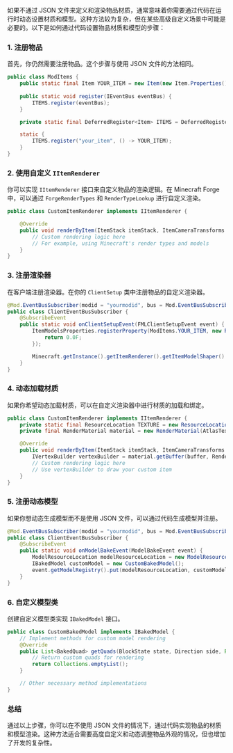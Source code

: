 如果不通过 JSON 文件来定义和渲染物品材质，通常意味着你需要通过代码在运行时动态设置材质和模型。这种方法较为复杂，但在某些高级自定义场景中可能是必要的。以下是如何通过代码设置物品材质和模型的步骤：

### 1. 注册物品

首先，你仍然需要注册物品。这个步骤与使用 JSON 文件的方法相同。

```java
public class ModItems {
    public static final Item YOUR_ITEM = new Item(new Item.Properties().group(ItemGroup.MISC));
    
    public static void register(IEventBus eventBus) {
        ITEMS.register(eventBus);
    }

    private static final DeferredRegister<Item> ITEMS = DeferredRegister.create(ForgeRegistries.ITEMS, "yourmodid");

    static {
        ITEMS.register("your_item", () -> YOUR_ITEM);
    }
}
```

### 2. 使用自定义 `IItemRenderer`

你可以实现 `IItemRenderer` 接口来自定义物品的渲染逻辑。在 Minecraft Forge 中，可以通过 `ForgeRenderTypes` 和 `RenderTypeLookup` 进行自定义渲染。

```java
public class CustomItemRenderer implements IItemRenderer {

    @Override
    public void renderByItem(ItemStack itemStack, ItemCameraTransforms.TransformType transformType, MatrixStack matrixStack, IRenderTypeBuffer buffer, int combinedLight, int combinedOverlay) {
        // Custom rendering logic here
        // For example, using Minecraft's render types and models
    }
}
```

### 3. 注册渲染器

在客户端注册渲染器。在你的 `ClientSetup` 类中注册物品的自定义渲染器。

```java
@Mod.EventBusSubscriber(modid = "yourmodid", bus = Mod.EventBusSubscriber.Bus.MOD, value = Dist.CLIENT)
public class ClientEventBusSubscriber {
    @SubscribeEvent
    public static void onClientSetupEvent(FMLClientSetupEvent event) {
        ItemModelsProperties.registerProperty(ModItems.YOUR_ITEM, new ResourceLocation("yourmodid", "your_item"), (stack, world, entity) -> {
            return 0.0F;
        });

        Minecraft.getInstance().getItemRenderer().getItemModelShaper().register(ModItems.YOUR_ITEM, new CustomItemRenderer());
    }
}
```

### 4. 动态加载材质

如果你希望动态加载材质，可以在自定义渲染器中进行材质的加载和绑定。

```java
public class CustomItemRenderer implements IItemRenderer {
    private static final ResourceLocation TEXTURE = new ResourceLocation("yourmodid", "textures/item/your_item.png");
    private final RenderMaterial material = new RenderMaterial(AtlasTexture.LOCATION_BLOCKS, TEXTURE);

    @Override
    public void renderByItem(ItemStack itemStack, ItemCameraTransforms.TransformType transformType, MatrixStack matrixStack, IRenderTypeBuffer buffer, int combinedLight, int combinedOverlay) {
        IVertexBuilder vertexBuilder = material.getBuffer(buffer, RenderType::getEntityTranslucent);
        // Custom rendering logic here
        // Use vertexBuilder to draw your custom item
    }
}
```

### 5. 注册动态模型

如果你想动态生成模型而不是使用 JSON 文件，可以通过代码生成模型并注册。

```java
@Mod.EventBusSubscriber(modid = "yourmodid", bus = Mod.EventBusSubscriber.Bus.MOD, value = Dist.CLIENT)
public class ClientEventBusSubscriber {
    @SubscribeEvent
    public static void onModelBakeEvent(ModelBakeEvent event) {
        ModelResourceLocation modelResourceLocation = new ModelResourceLocation("yourmodid:your_item", "inventory");
        IBakedModel customModel = new CustomBakedModel();
        event.getModelRegistry().put(modelResourceLocation, customModel);
    }
}
```

### 6. 自定义模型类

创建自定义模型类实现 `IBakedModel` 接口。

```java
public class CustomBakedModel implements IBakedModel {
    // Implement methods for custom model rendering
    @Override
    public List<BakedQuad> getQuads(BlockState state, Direction side, Random rand) {
        // Return custom quads for rendering
        return Collections.emptyList();
    }

    // Other necessary method implementations
}
```

### 总结

通过以上步骤，你可以在不使用 JSON 文件的情况下，通过代码实现物品的材质和模型渲染。这种方法适合需要高度自定义和动态调整物品外观的情况，但也增加了开发的复杂性。